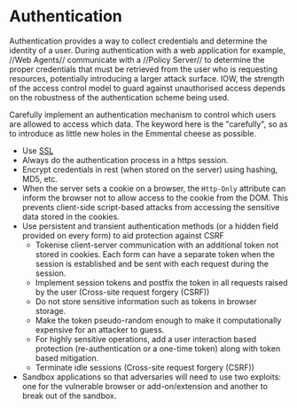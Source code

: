 # Authentication

Authentication provides a way to collect credentials and determine the identity of a user. During authentication with a web application for example, //Web Agents// communicate with a //Policy Server// to determine the proper credentials that must be retrieved from the user who is requesting resources, potentially introducing a larger attack surface. IOW, the strength of the access control model to guard against unauthorised access depends on the robustness of the authentication scheme being used. 

Carefully implement an authentication mechanism to control which users are allowed to access which data. The keyword here is the "carefully", so as to introduce as little new holes in the Emmental cheese as possible.

* Use [SSL](protocols/TLS-SSL-PKI.md)
* Always do the authentication process in a https session. 
* Encrypt credentials in rest (when stored on the server) using hashing, MD5, etc.
* When the server sets a cookie on a browser, the `Http-Only` attribute can inform the browser not to allow access to the cookie from the DOM. This prevents client-side script-based attacks from accessing the sensitive data stored in the cookies.
* Use persistent and transient authentication methods (or a hidden field provided on every form) to aid protection against CSRF
  * Tokenise client-server communication with an additional token not stored in cookies. Each form can have a separate token when the session is established and be sent with each request during the session.
  * Implement session tokens and postfix the token in all requests raised by the user (Cross-site request forgery (CSRF))
  * Do not store sensitive information such as tokens in browser storage.
  * Make the token pseudo-random enough to make it computationally expensive for an attacker to guess. 
  * For highly sensitive operations, add a user interaction based protection (re-authentication or a one-time token) along with token based mitigation.
  * Terminate idle sessions (Cross-site request forgery (CSRF))
* Sandbox applications so that adversaries will need to use two exploits: one for the vulnerable browser or add-on/extension and another to break out of the sandbox.
